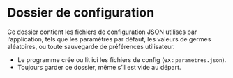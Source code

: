 # Dossier de configuration

Ce dossier contient les fichiers de configuration JSON utilisés par l’application, tels que les paramètres par défaut, les valeurs de germes aléatoires, ou toute sauvegarde de préférences utilisateur.

- Le programme crée ou lit ici les fichiers de config (ex : `parametres.json`).
- Toujours garder ce dossier, même s’il est vide au départ.

